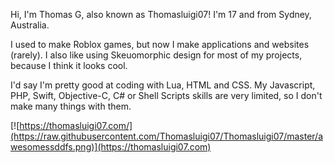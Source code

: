 Hi, I'm Thomas G, also known as Thomasluigi07!
I'm 17 and from Sydney, Australia.

I used to make Roblox games, but now I make applications and websites (rarely). I also like using Skeuomorphic design for most of my projects, because I think it looks cool.

I'd say I'm pretty good at coding with Lua, HTML and CSS. My Javascript, PHP, Swift, Objective-C, C# or Shell Scripts skills are very limited, so I don't make many things with them.


[![https://thomasluigi07.com/](https://raw.githubusercontent.com/Thomasluigi07/Thomasluigi07/master/awesomessddfs.png)](https://thomasluigi07.com)
